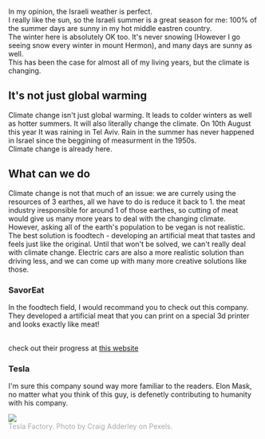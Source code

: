 In my opinion, the Israeli weather is perfect. <br />
I really like the sun, so the Israeli summer is a great season for me: 100% of the summer days are sunny in my hot middle eastren country. <br />
The winter here is absolutely OK too. It's never snowing (However I go seeing snow every winter in mount Hermon), and many days are sunny as well. <br />
This has been the case for almost all of my living years, but the climate is changing.

## It's not just global warming

Climate change isn't just global warming. It leads to colder winters as well as hotter summers. It will also literally change the climate. On 10th August this year It was raining in Tel Aviv. Rain in the summer has never happened in Israel since the beggining of measurment in the 1950s. <br />
Climate change is already here.

## What can we do

Climate change is not that much of an issue: we are currely using the resources of 3 earthes, all we have to do is reduce it back to 1. the meat industry iresponsible for around 1 of those earthes, so cutting of meat would give us many more years to deal with the changing climate. <br />
However, asking all of the earth's population to be vegan is not realistic. The best solution is foodtech - developing an artificial meat that tastes and feels just like the original. Until that won't be solved, we can't really deal with climate change. Electric cars are also a more realistic solution than driving less, and we can come up with many more creative solutions like those.

### SavorEat

In the foodtech field, I would recommand you to check out this company. <br />
They developed a artificial meat that you can print on a special 3d printer and looks exactly like meat!

<br />
check out their progress at 
<a target="_blank"
    rel="noopener noreferrer" 
    href="https://finder.startupnationcentral.org/company_page/savoreat">
this website
</a>

### Tesla

I'm sure this company sound way more familiar to the readers. Elon Mask, no matter what you think of this guy, is defenetly contributing to humanity with his company.

<img src="https://images.pexels.com/photos/2449452/pexels-photo-2449452.jpeg" />
<br /><span style="color: #aaa;">Tesla Factory. Photo by Craig Adderley on Pexels.</span>